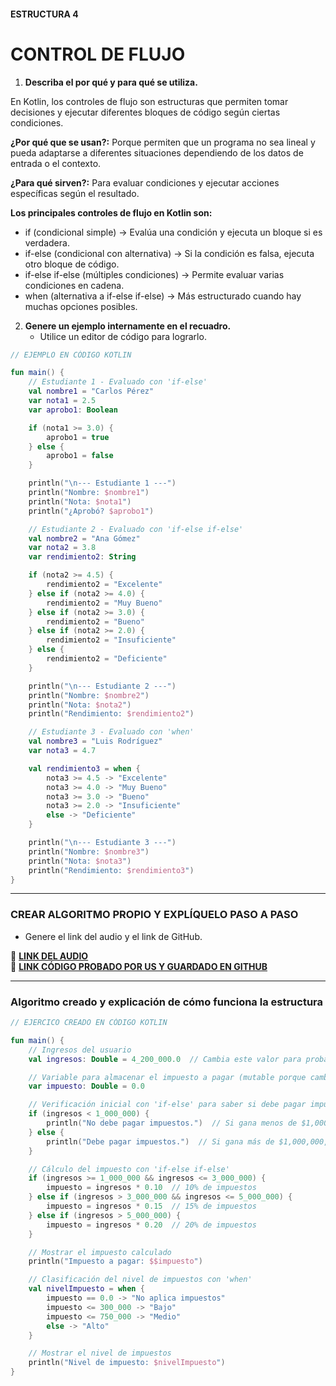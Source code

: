 #### ESTRUCTURA 4  
# CONTROL DE FLUJO

1. **Describa el por qué y para qué se utiliza.**

En Kotlin, los controles de flujo son estructuras que permiten tomar decisiones y ejecutar diferentes bloques de código según ciertas condiciones.

**¿Por qué que se usan?:**
Porque permiten que un programa no sea lineal y pueda adaptarse a diferentes situaciones dependiendo de los datos de entrada o el contexto.

**¿Para qué sirven?:**
Para evaluar condiciones y ejecutar acciones específicas según el resultado. 

**Los principales controles de flujo en Kotlin son:**
- if (condicional simple) → Evalúa una condición y ejecuta un bloque si es verdadera.
- if-else (condicional con alternativa) → Si la condición es falsa, ejecuta otro bloque de código.
- if-else if-else (múltiples condiciones) → Permite evaluar varias condiciones en cadena.
- when (alternativa a if-else if-else) → Más estructurado cuando hay muchas opciones posibles.



2. **Genere un ejemplo internamente en el recuadro.**  
   - Utilice un editor de código para lograrlo.  

```kotlin
// EJEMPLO EN CÓDIGO KOTLIN

fun main() {
    // Estudiante 1 - Evaluado con 'if-else'
    val nombre1 = "Carlos Pérez"
    var nota1 = 2.5
    var aprobo1: Boolean

    if (nota1 >= 3.0) {
        aprobo1 = true
    } else {
        aprobo1 = false
    }

    println("\n--- Estudiante 1 ---")
    println("Nombre: $nombre1")
    println("Nota: $nota1")
    println("¿Aprobó? $aprobo1")

    // Estudiante 2 - Evaluado con 'if-else if-else'
    val nombre2 = "Ana Gómez"
    var nota2 = 3.8
    var rendimiento2: String

    if (nota2 >= 4.5) {
        rendimiento2 = "Excelente"
    } else if (nota2 >= 4.0) {
        rendimiento2 = "Muy Bueno"
    } else if (nota2 >= 3.0) {
        rendimiento2 = "Bueno"
    } else if (nota2 >= 2.0) {
        rendimiento2 = "Insuficiente"
    } else {
        rendimiento2 = "Deficiente"
    }

    println("\n--- Estudiante 2 ---")
    println("Nombre: $nombre2")
    println("Nota: $nota2")
    println("Rendimiento: $rendimiento2")

    // Estudiante 3 - Evaluado con 'when'
    val nombre3 = "Luis Rodríguez"
    var nota3 = 4.7

    val rendimiento3 = when {
        nota3 >= 4.5 -> "Excelente"
        nota3 >= 4.0 -> "Muy Bueno"
        nota3 >= 3.0 -> "Bueno"
        nota3 >= 2.0 -> "Insuficiente"
        else -> "Deficiente"
    }

    println("\n--- Estudiante 3 ---")
    println("Nombre: $nombre3")
    println("Nota: $nota3")
    println("Rendimiento: $rendimiento3")
}


```

---

### CREAR ALGORITMO PROPIO Y EXPLÍQUELO PASO A PASO  
- Genere el link del audio y el link de GitHub.  

🔗 **[LINK DEL AUDIO](https://github.com/Beltran18/Kotlin/blob/34bf201531fbec093f50bffcecaef06e06acf669/tarjeta4/audio-tarjeta4.ogg)**  
🔗 **[LINK CÓDIGO PROBADO POR US Y GUARDADO EN GITHUB](https://github.com/Beltran18/Kotlin/blob/d0954c207715a25076b790a3bdaa720c2c26c71c/tarjeta4/img-tarjeta4.PNG)**  

---

### Algoritmo creado y explicación de cómo funciona la estructura  

```kotlin
// EJERCICO CREADO EN CÓDIGO KOTLIN

fun main() {
    // Ingresos del usuario
    val ingresos: Double = 4_200_000.0  // Cambia este valor para probar diferentes casos

    // Variable para almacenar el impuesto a pagar (mutable porque cambiará según la condición)
    var impuesto: Double = 0.0  

    // Verificación inicial con 'if-else' para saber si debe pagar impuestos
    if (ingresos < 1_000_000) {
        println("No debe pagar impuestos.")  // Si gana menos de $1,000,000, no paga nada
    } else {
        println("Debe pagar impuestos.")  // Si gana más de $1,000,000, aplicamos las tasas correspondientes
    }

    // Cálculo del impuesto con 'if-else if-else'
    if (ingresos >= 1_000_000 && ingresos <= 3_000_000) {
        impuesto = ingresos * 0.10  // 10% de impuestos
    } else if (ingresos > 3_000_000 && ingresos <= 5_000_000) {
        impuesto = ingresos * 0.15  // 15% de impuestos
    } else if (ingresos > 5_000_000) {
        impuesto = ingresos * 0.20  // 20% de impuestos
    }

    // Mostrar el impuesto calculado
    println("Impuesto a pagar: $$impuesto")

    // Clasificación del nivel de impuestos con 'when'
    val nivelImpuesto = when {
        impuesto == 0.0 -> "No aplica impuestos"
        impuesto <= 300_000 -> "Bajo"
        impuesto <= 750_000 -> "Medio"
        else -> "Alto"
    }

    // Mostrar el nivel de impuestos
    println("Nivel de impuesto: $nivelImpuesto")
}


```

